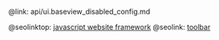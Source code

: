 @link: api/ui.baseview_disabled_config.md

@seolinktop: [javascript website framework](https://webix.com)
@seolink: [toolbar](https://webix.com/widget/toolbar/)